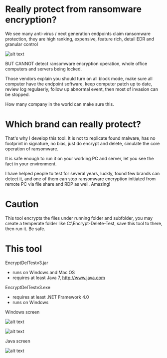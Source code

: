 # Really protect from ransomware encryption?
We see many anti-virus / next generation endpoints claim ransomware protection, they are high ranking, expensive, feature rich, detail EDR and granular control

![alt text](https://i1.wp.com/sandiegofreepress.org/wp-content/uploads/2015/12/gold-toilet-paper.jpg?fit=240%2C210&ssl=1)

 BUT CANNOT detect ransomware encryption operation, whole office computers and servers being locked.

Those vendors explain you should turn on all block mode, make sure all computer have the endpoint software, keep computer patch up to date, review log regulaerly, follow up abnormal event, then most of invasion can be stopped.

How many company in the world can make sure this.

# Which brand can really protect?

That's why I develop this tool.  It is not to replicate found malware, has no footprint in signature, no bias, just do encrypt and delete, simulate the core operation of ransomware.

It is safe enough to run it on your working PC and server, let you see the fact in your environment.

I have helped people to test for several years, luckly, found few brands can detect it, and one of them can stop ransomware encryption initiated from remote PC via file share and RDP as well.  Amazing!

# Caution

This tool encrypts the files under running folder and subfolder, you may create a temperate folder like C:\Encrypt-Delete-Test\, save this tool to there, then run it.  Be safe.

# This tool

EncryptDelTestv3.jar
- runs on Windows and Mac OS
- requires at least Java 7, http://www.java.com

EncryptDelTestv3.exe
- requires at least .NET Framework 4.0
- runs on Windows



Windows screen


![alt text](https://raw.githubusercontent.com/eddiechu/Encrypt-Delete-Test/main/Image/screen01.png)

![alt text](https://raw.githubusercontent.com/eddiechu/Encrypt-Delete-Test/main/Image/screen03.png)


Java screen

![alt text](https://raw.githubusercontent.com/eddiechu/Encrypt-Delete-Test/main/Image/screen04.png)
